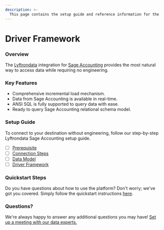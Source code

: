 ```yaml
---
description: >-
  This page contains the setup guide and reference information for the Sage Accounting source connector.
---
```


# Driver Framework

### Overview

The [Lyftrondata](https://www.lyftrondata.com/) integration for [Sage Accounting](None) provides the most natural way to access data while requiring no engineering.

### Key Features

* Comprehensive incremental load mechanism.
* Data from Sage Accounting is available in real-time.&#x20;
* ANSI SQL is fully supported to query data with ease.
* Ready to query Sage Accounting relational schema model.

### Setup Guide

To connect to your destination without engineering, follow our step-by-step Lyftrondata Sage Accounting setup guide.

* [ ] [Prerequisite](../prerequisite.md)
* [ ] [Connection Steps](../connection-steps.md)
* [ ] [Data Model](../data-model/erd.md)
* [ ] [Driver Framework](../driver-framework/)

### Quickstart Steps

Do you have questions about how to use the platform? Don't worry; we've got you covered. Simply follow the quickstart instructions [here](../driver-framework/README.md).

### Questions? <a href="#questions" id="questions"></a>

We're always happy to answer any additional questions you may have! [Set up a meeting with our data experts.](https://www.lyftrondata.com/book-a-meeting/)


